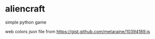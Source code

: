 # aliencraft
simple python game

web colors json file from 
https://gist.github.com/metaraine/10394189.js
